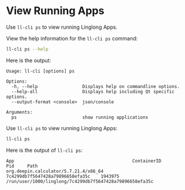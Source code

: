 <!--
SPDX-FileCopyrightText: 2023 UnionTech Software Technology Co., Ltd.

SPDX-License-Identifier: LGPL-3.0-or-later
-->

# View Running Apps

Use `ll-cli ps` to view running Linglong Apps.

View the help information for the `ll-cli ps` command:

```bash
ll-cli ps --help
```

Here is the output:

```text
Usage: ll-cli [options] ps

Options:
  -h, --help                 Displays help on commandline options.
  --help-all                 Displays help including Qt specific options.
  --output-format <console>  json/console

Arguments:
  ps                         show running applications
```

Use `ll-cli ps` to view running Linglong Apps:

```bash
ll-cli ps
```

Here is the output of `ll-cli ps`:

```text
App                                             ContainerID                         Pid     Path
org.deepin.calculator/5.7.21.4/x86_64           7c4299db7f5647428a79896658efa35c    1943975 /run/user/1000/linglong/7c4299db7f5647428a79896658efa35c
```
